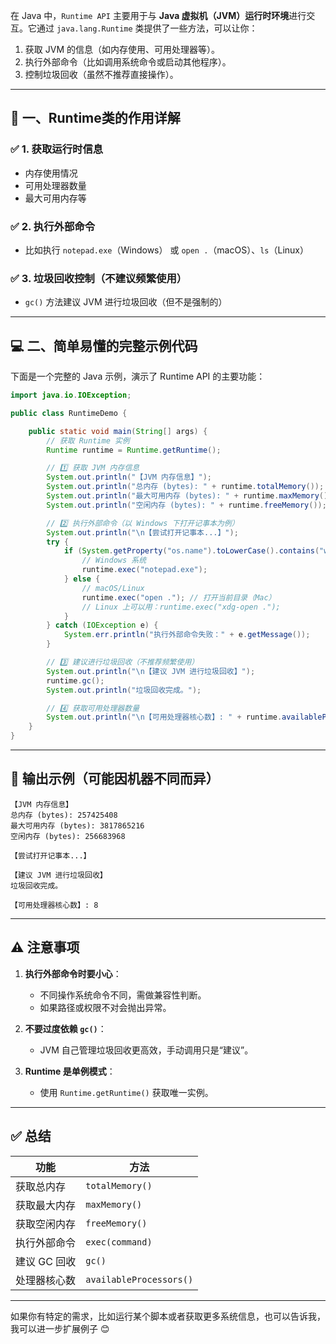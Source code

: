 在 Java 中，`Runtime API` 主要用于与 **Java 虚拟机（JVM）运行时环境**进行交互。它通过 `java.lang.Runtime` 类提供了一些方法，可以让你：

1. 获取 JVM 的信息（如内存使用、可用处理器等）。
2. 执行外部命令（比如调用系统命令或启动其他程序）。
3. 控制垃圾回收（虽然不推荐直接操作）。

---

## 🧠 一、Runtime类的作用详解

### ✅ 1. 获取运行时信息
- 内存使用情况
- 可用处理器数量
- 最大可用内存等

### ✅ 2. 执行外部命令
- 比如执行 `notepad.exe`（Windows） 或 `open .`（macOS）、`ls`（Linux）

### ✅ 3. 垃圾回收控制（不建议频繁使用）
- `gc()` 方法建议 JVM 进行垃圾回收（但不是强制的）

---

## 💻 二、简单易懂的完整示例代码

下面是一个完整的 Java 示例，演示了 Runtime API 的主要功能：

```java
import java.io.IOException;

public class RuntimeDemo {

    public static void main(String[] args) {
        // 获取 Runtime 实例
        Runtime runtime = Runtime.getRuntime();

        // 1️⃣ 获取 JVM 内存信息
        System.out.println("【JVM 内存信息】");
        System.out.println("总内存 (bytes): " + runtime.totalMemory());
        System.out.println("最大可用内存 (bytes): " + runtime.maxMemory());
        System.out.println("空闲内存 (bytes): " + runtime.freeMemory());

        // 2️⃣ 执行外部命令（以 Windows 下打开记事本为例）
        System.out.println("\n【尝试打开记事本...】");
        try {
            if (System.getProperty("os.name").toLowerCase().contains("win")) {
                // Windows 系统
                runtime.exec("notepad.exe");
            } else {
                // macOS/Linux
                runtime.exec("open ."); // 打开当前目录（Mac）
                // Linux 上可以用：runtime.exec("xdg-open .");
            }
        } catch (IOException e) {
            System.err.println("执行外部命令失败：" + e.getMessage());
        }

        // 3️⃣ 建议进行垃圾回收（不推荐频繁使用）
        System.out.println("\n【建议 JVM 进行垃圾回收】");
        runtime.gc();
        System.out.println("垃圾回收完成。");

        // 4️⃣ 获取可用处理器数量
        System.out.println("\n【可用处理器核心数】: " + runtime.availableProcessors());
    }
}
```

---

## 📝 输出示例（可能因机器不同而异）

```
【JVM 内存信息】
总内存 (bytes): 257425408
最大可用内存 (bytes): 3817865216
空闲内存 (bytes): 256683968

【尝试打开记事本...】

【建议 JVM 进行垃圾回收】
垃圾回收完成。

【可用处理器核心数】: 8
```

---

## ⚠️ 注意事项

1. **执行外部命令时要小心**：
   - 不同操作系统命令不同，需做兼容性判断。
   - 如果路径或权限不对会抛出异常。

2. **不要过度依赖 `gc()`**：
   - JVM 自己管理垃圾回收更高效，手动调用只是“建议”。

3. **Runtime 是单例模式**：
   - 使用 `Runtime.getRuntime()` 获取唯一实例。

---

## ✅ 总结

| 功能 | 方法 |
|------|------|
| 获取总内存 | `totalMemory()` |
| 获取最大内存 | `maxMemory()` |
| 获取空闲内存 | `freeMemory()` |
| 执行外部命令 | `exec(command)` |
| 建议 GC 回收 | `gc()` |
| 处理器核心数 | `availableProcessors()` |

---

如果你有特定的需求，比如运行某个脚本或者获取更多系统信息，也可以告诉我，我可以进一步扩展例子 😊